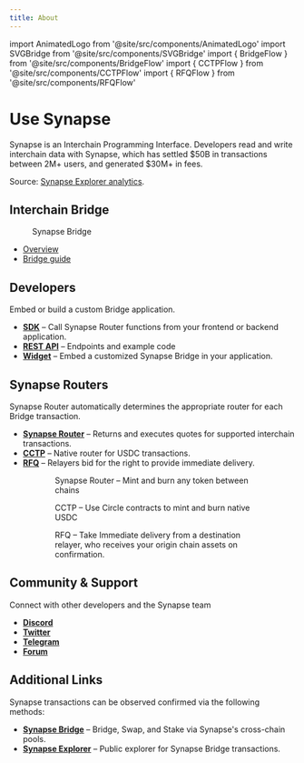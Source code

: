 ```yaml
---
title: About
---
```


import AnimatedLogo from '@site/src/components/AnimatedLogo'
import SVGBridge from '@site/src/components/SVGBridge'
import { BridgeFlow } from '@site/src/components/BridgeFlow'
import { CCTPFlow } from '@site/src/components/CCTPFlow'
import { RFQFlow } from '@site/src/components/RFQFlow'

<AnimatedLogo />

# Use Synapse

Synapse is an Interchain Programming Interface. Developers read and write interchain data with Synapse, which has settled $50B in transactions between 2M+ users, and generated $30M+ in fees.

Source: [Synapse Explorer analytics](https://explorer.synapseprotocol.com).

## Interchain Bridge

<figure>
    <SVGBridge />
    <figcaption>Synapse Bridge</figcaption>
</figure>

* [Overview](/docs/Bridge)
* [Bridge guide](/docs/Bridge#how-to-bridge)
<!-- * [Supported routes](/docs/Bridge#how-to-bridge) -->

## Developers

Embed or build a custom Bridge application.

* **[SDK](/docs/Bridge/SDK)** – Call Synapse Router functions from your frontend or backend application.
* **[REST API](/docs/Bridge/REST-API)** – Endpoints and example code
* **[Widget](/docs/Bridge/Widget)** – Embed a customized Synapse Bridge in your application.

## Synapse Routers

Synapse Router automatically determines the appropriate router for each Bridge transaction.

* **[Synapse Router](/docs/Routers/Synapse-Router)** – Returns and executes quotes for supported interchain transactions.
* **[CCTP](/docs/Routers/CCTP)** – Native router for USDC transactions.
* **[RFQ](/docs/RFQ)** – Relayers bid for the right to provide immediate delivery.

<figure id="flowGroup">
    <figure>
        <BridgeFlow />
        <figcaption>Synapse Router &ndash; Mint and burn any token between chains</figcaption>
    </figure>
    <figure>
        <CCTPFlow />
        <figcaption>CCTP &ndash; Use Circle contracts to mint and burn native USDC</figcaption>
    </figure>
    <figure>
        <RFQFlow />
        <figcaption>RFQ &ndash; Take Immediate delivery from a destination relayer, who receives your origin chain assets on confirmation.</figcaption>
    </figure>
</figure>

## Community & Support

Connect with other developers and the Synapse team

* **[Discord](https://discord.gg/synapseprotocol)**
* **[Twitter](https://twitter.com/SynapseProtocol)**
* **[Telegram](https://t.me/synapseprotocol)**
* **[Forum](https://forum.synapseprotocol.com/)**

## Additional Links

Synapse transactions can be observed confirmed via the following methods:

* **[Synapse Bridge](https://synapseprotocol.com)** – Bridge, Swap, and Stake via Synapse's cross-chain pools.
* **[Synapse Explorer](https://explorer.synapseprotocol.com)** – Public explorer for Synapse Bridge transactions.

